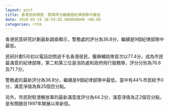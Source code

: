 ```yaml
---
layout: post
title: 香港民研調查：警隊評分繼續是紀律部隊中最低
date: 2020-05-19 18:59:02.000000000 +08:00
categories: rthk
---
```


香港民意研究計劃最新調查顯示，警務處的評分為36.8分，繼續是9個紀律部隊中最低。

民研計劃5月初以電話訪問過千名香港居民，醫療輔助隊首次以77.4分，成為市民最滿意的紀律部隊，第二和第三位是消防處和政府飛行服務隊，評分分別為76.6及71.7分。

警務處的最新評分為36.8分，繼續是9個紀律部隊中最低，當中有44%市民給予0分，滿意淨值為負25個百分點。

另外，市民對駐港解放軍的最新滿意度評分為44.2分，滿意淨值為正2個百分點，是有關題目1997年開展以來新低。
